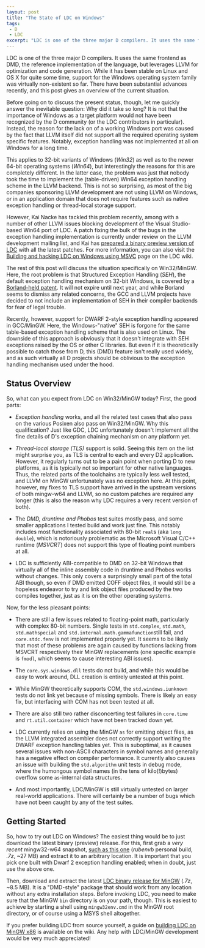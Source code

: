 ```yaml
---
layout: post
title: "The State of LDC on Windows"
tags:
 - D
 - LDC
excerpt: "LDC is one of the three major D compilers. It uses the same frontend as DMD, the reference implementation of the language, but leverages LLVM for optimization and code generation. While it has been stable on Linux and OS&nbsp;X for quite some time"
---
```


<p class="lead" markdown="1">LDC is one of the three major D compilers. It uses the same frontend as DMD, the reference implementation of the language, but leverages LLVM for optimization and code generation. While it has been stable on Linux and OS&nbsp;X for quite some time, support for the Windows operating system family was virtually non-existent so far. There have been substantial advances recently, and this post gives an overview of the current situation.</p>

Before going on to discuss the present status, though, let me quickly answer the inevitable question: Why did it take so long? It is not that the importance of Windows as a target platform would not have been recognized by the D community (or the LDC contributors in particular). Instead, the reason for the lack on of a working Windows port was caused by the fact that LLVM itself did not support all the required operating system specific features.  Notably, exception handling was not implemented at all on Windows for a long time.

This applies to 32-bit variants of Windows (*Win32*) as well as to the newer 64-bit operating systems (*Win64*), but interestingly the reasons for this are completely different. In the latter case, the problem was just that nobody took the time to implement the (table-driven) Win64 exception handling scheme in the LLVM backend. This is not so surprising, as most of the big companies sponsoring LLVM development are not using LLVM on Windows, or in an application domain that does not require features such as native exception handling or thread-local storage support.

However, Kai Nacke has tackled this problem recently, among with a number of other LLVM issues blocking development of the Visual Studio-based Win64 port of LDC. A patch fixing the bulk of the bugs in the exception handling implementation is currently under review on the LLVM development mailing list, and Kai has [prepared a binary preview version of LDC](http://forum.dlang.org/post/vscpokspiejlckivqsuq@forum.dlang.org) with all the latest patches. For more information, you can also visit the [Building and hacking LDC on Windows using MSVC](http://wiki.dlang.org/Building_and_hacking_LDC_on_Windows_using_MSVC) page on the LDC wiki.

The rest of this post will discuss the situation specifically on Win32/MinGW. Here, the root problem is that Structured Exception Handling (*SEH*), the default exception handling mechanism on 32-bit Windows, is covered by a [Borland-held patent](http://patft.uspto.gov/netacgi/nph-Parser?Sect1=PTO1&Sect2=HITOFF&d=PALL&p=1&u=%2Fnetahtml%2FPTO%2Fsrchnum.htm&r=1&f=G&l=50&s1=5,628,016.PN.&OS=PN/5,628,016&RS=PN/5,628,016). It will not expire until next year, and while Borland seems to dismiss any related concerns, the GCC and LLVM projects have decided to not include an implementation of SEH in their compiler backends for fear of legal trouble.

Recently, however, support for DWARF 2-style exception handling appeared in GCC/MinGW. Here, the Windows-"native" SEH is forgone for the same table-based exception handling scheme that is also used on Linux.	The downside of this approach is obviously that it doesn't integrate with SEH exceptions raised by the OS or other C libraries. But even if it is theoretically possible to catch those from D, this (DMD) feature isn't really used widely, and as such virtually all D projects should be oblivious to the exception handling mechanism used under the hood.


Status Overview
---------------

So, what can you expect from LDC on Win32/MinGW today? First, the good parts:

* _Exception handling_ works, and all the related test cases that also pass on the various Posixen also pass on Win32/MinGW. Why this qualification? Just like GDC, LDC unfortunately doesn't implement all the fine details of D's exception chaining mechanism on any platform yet.

* _Thread-local storage (TLS)_ support is solid. Seeing this item on the list might surprise you, as TLS is central to each and every D2 application. However, it regularly turns out to be a pain point when porting D to new platforms, as it is typically not so important for other native languages. Thus, the related parts of the toolchains are typically less well tested, and LLVM on MinGW unfortunately was no exception here. At this point, however, my fixes to TLS support have arrived in the upstream versions of both mingw-w64 and LLVM, so no custom patches are required any longer (this is also the reason why LDC requires a very recent version of both).

* The _DMD, druntime and Phobos_ test suites mostly pass, and some smaller applications I tested build and work just fine. This notably includes most functionality associated with 80-bit `real`s (aka `long double`), which is notoriously problematic as the Microsoft Visual C/C++ runtime (*MSVCRT*) does not support this type of floating point numbers at all.

* LDC is sufficiently ABI-compatible to DMD on 32-bit Windows that virtually all of the inline assembly code in druntime and Phobos works without changes. This only covers a surprisingly small part of the total ABI though, so even if DMD emitted COFF object files, it would still be a hopeless endeavor to try and link object files produced by the two compiles together, just as it is on the other operating systems.

Now, for the less pleasant points:

* There are still a few issues related to floating-point math, particularly with complex 80-bit numbers. Single tests in `std.complex`, `std.math`, `std.mathspecial` and `std.internal.math.gammafunction`still fail, and `core.stdc.fenv` is not implemented properly yet. It seems to be likely that most of these problems are again caused by functions lacking from MSVCRT respectively their MinGW replacements (one specific example is `fmodl`, which seems to cause interesting ABI issues).

* The `core.sys.windows.dll` tests do not build, and while this would be easy to work around, DLL creation is entirely untested at this point.

* While MinGW theoretically supports COM, the `std.windows.iunknown` tests do not link yet because of missing symbols. There is likely an easy fix, but interfacing with COM has not been tested at all.

* There are also still two rather disconcerting test failures in `core.time` and `rt.util.container` which have not been tracked down yet.

* LDC currently relies on using the MinGW `as` for emitting object files, as the LLVM integrated assembler does not correctly support writing the DWARF exception handling tables yet. This is suboptimal, as it causes several issues with non-ASCII characters in symbol names and generally has a negative effect on compiler performance. It currently also causes an issue with building the `std.algorithm` unit tests in debug mode, where the humongous symbol names (in the tens of kilo(!)bytes) overflow some `as`-internal data structures.

* And most importantly, LDC/MinGW is still virtually untested on larger real-world applications. There will certainly be a number of bugs which have not been caught by any of the test suites.


Getting Started
---------------

So, how to try out LDC on Windows? The easiest thing would be to just download the latest binary (preview) release. For this, first grab a *very recent* mingw32-w64 snapshot, [such as this one](http://sourceforge.net/projects/mingw-w64/files/Toolchains%20targetting%20Win32/Personal%20Builds/rubenvb/gcc-4.8-dw2-release/i686-w64-mingw32-gcc-dw2-4.8.0-win32_rubenvb.7z/download) (*rubenvb* personal build, *.7z*, ~27 MB) and extract it to an arbitrary location. It is important that you pick one built with Dwarf 2 exception handling enabled; when in doubt, just use the above one.

Then, download and extract the latest [LDC binary release for MinGW](http://d32gngvpvl2pi1.cloudfront.net/ldc2-0.11.0-beta3-mingw-x86.7z) (*.7z*, ~8.5 MB). It is a "DMD-style" package that should work from any location without any extra installation steps. Before invoking LDC, you need to make sure that the MinGW `bin` directory is on your path, though. This is easiest to achieve by starting a shell using `mingw32env.cmd` in the MinGW root directory, or of course using a MSYS shell altogether.

If you prefer building LDC from source yourself, a guide on [building LDC on MinGW x86](http://wiki.dlang.org/Building_LDC_on_MinGW_x86) is available on the wiki. Any help with LDC/MinGW development would be very much appreciated!

